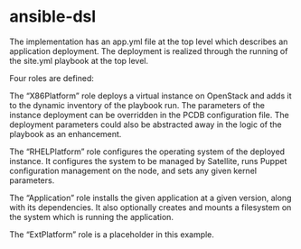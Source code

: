 # ansible-dsl

The implementation has an app.yml file at the top level which describes an application deployment. The deployment is realized through the running of the site.yml playbook at the top level.

Four roles are defined:

The “X86Platform” role deploys a virtual instance on OpenStack and adds it to the dynamic inventory of the playbook run. The parameters of the instance deployment can be overridden in the PCDB configuration file. The deployment parameters could also be abstracted away in the logic of the playbook as an enhancement.

The “RHELPlatform” role configures the operating system of the deployed instance. It configures the system to be managed by Satellite, runs Puppet configuration management on the node, and sets any given kernel parameters.

The “Application” role installs the given application at a given version, along with its dependencies. It also optionally creates and mounts a filesystem on the system which is running the application.

The “ExtPlatform” role is a placeholder in this example.

